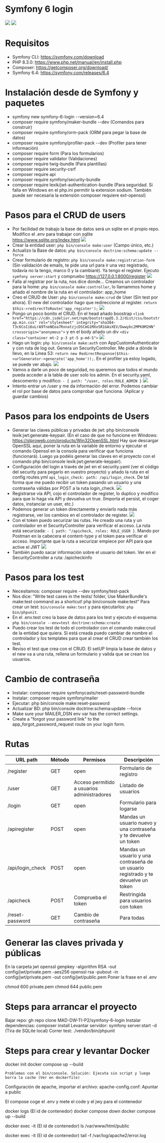 # Symfony 6 login

<img src="https://jorgebenitezlopez.com/github/symfony.jpg">
<img src="https://img.shields.io/static/v1?label=PHP&message=Symfony&color=green">

# Requisitos

- Symfony CLI: https://symfony.com/download
- PHP 8.3.0: https://www.php.net/manual/en/install.php
- Composer: https://getcomposer.org/download/
- Symfony 6.4: https://symfony.com/releases/6.4

# Instalación desde de Symfony y paquetes

- symfony new symfony-6-login --version=6.4
- composer require symfony/maker-bundle --dev (Comandos para construir)
- composer require symfony/orm-pack (ORM para pegar la base de datos)
- composer require symfony/profiler-pack --dev (Profiler para tener información)
- composer require form (Para los formularios)
- composer require validator (Validaciones)
- composer require twig-bundle (Para plantillas)
- composer require security-csrf
- composer require api
- composer require symfony/security-bundle
- composer require lexik/jwt-authentication-bundle (Para seguridad. Si falla en Windows en el php.ini permitir la extension sodium. También puede ser necesaria la extensión composer requiere ext-openssl)

# Pasos para el CRUD de users

- Por facilidad de trabajo la base de datos será un sqlite en el propio repo. Modifico el .env para trabajar con sqlite https://www.sqlite.org/index.html
  <kbd><img src="https://jorgebenitezlopez.com/github/sqlite.png"></kbd>
- Crear la entidad user: `php bin/console make:user` (Campo único, etc.)
- Actualizo la Base de datos: `php bin/console doctrine:schema:update --force`
- Crear formulario de registro: `php bin/console make:registration-form` (Sin validación de emails, te pide una url para ir una vez registrado, todavía no la tengo, marco 0 y la cambiaré). Ya tengo el register. Ejecuto `symfony server:start` y compruebo https://127.0.0.1:8000/register
  <kbd><img src="https://jorgebenitezlopez.com/github/register.png"></kbd>
- Falla al registrar por la ruta, nos dice donde... Creamos un controlador para la home: `php bin/console make:controller`, lo llamammos home y añado el nombre de la ruta en el controlador: app_home
- Creo el CRUD de User: `php bin/console make:crud` de User (Sin test por ahora). El new del controlador hago que redireccione al register. `return $this->redirectToRoute('app_register');`
  <kbd><img src="https://jorgebenitezlopez.com/github/CRUD.png"></kbd>
- Pongo un poco bonito el CRUD. En el head añado boostrap `<link href="https://cdn.jsdelivr.net/npm/bootstrap@5.3.2/dist/css/bootstrap.min.css" rel="stylesheet" integrity="sha384-T3c6CoIi6uLrA9TneNEoa7RxnatzjcDSCmG1MXxSR1GAsXEV/Dwwykc2MPK8M2HN" crossorigin="anonymous">` y en el body añado un div `<div class="container mt-2 p-3 pt-5 p-md-5">`
  <kbd><img src="https://jorgebenitezlopez.com/github/boostrap.png"></kbd>
- Hago un login: `php bin/console make:auth` con AppCustomAuthenticator y con ruta de log out. Genera un SecurityController. Me pide a dónde le llevo, en la Linea 53: `return new RedirectResponse($this->urlGenerator->generate('app_home'));`. En el profiler ya estoy logado, se puede ver abajo.
  <kbd><img src="https://jorgebenitezlopez.com/github/login.png"><kbd>
- Vamos a darle un poco de seguridad, no queremos que todos el mundo pueda acceder a la tabla de user solo los admin. En el security.yaml, descomento y modifico: `- { path: ^/user, roles:ROLE_ADMIN }`
  <kbd><img src="https://jorgebenitezlopez.com/github/roles.png"><kbd>
- Intento entrar un /user y me da información del error. Podemos cambiar el rol por base de datos para comprobar que funciona. (Aplicar y guardar cambios)

# Pasos para los endpoints de Users

- Generar las claves públicas y privadas de jwt: php bin/console lexik:jwt:generate-keypair. (En el caso de que no funcione en Windows: https://slproweb.com/products/Win32OpenSSL.html Hay que descargar OpenSSL aquí, poner la ruta en la variable de entorno y ejecutar el comando Openssl en la consola para verificar que funciona (funcionará). Luego ya podéis generar las claves en el proyecto con el comando php bin/console lexik:jwt:generate-keypair).
- Configuración del login a través de jwt en el security.yaml (ver el código del security para pegarlo en vuestro proyecto) y añado la ruta en el config routes.yml `api_login_check: path: /api/login_check`. De tal forma que me puedo recibir un token pasando un usuario y una contraseña válidas por POST a la ruta login_check.
  <kbd><img src="https://jorgebenitezlopez.com/github/api-login.png"><kbd>
- Registrarse vía API, cojo el controlador de register, lo duplico y modifico para que lo haga vía API y devuelva un true. (Importa el persist, el coger datos, instanciar un user, etc.)
- Podemos generar un token directamente y enviarlo nada más registrarse, ver los cambios en el controlador de register.
  <kbd><img src="https://jorgebenitezlopez.com/github/api-register.png"><kbd>
- Con el token puedo securizar las rutas. He creado una ruta y un controlador en el SecurityController para verificar el acceso. La ruta está securizada: `- { path: ^/apicheck, roles: ROLE_USER }`. Mando por Postman en la cabecera el content-type y el token para verificar el acceso. Importante que la ruta a securizar empiece por API para que active el JWT
  <kbd><img src="https://jorgebenitezlopez.com/github/api-check.png"><kbd>
- También puedo sacar información sobre el usuario del token. Ver en el SecurityController a ruta: /apicheckinfo

# Pasos para los test

- Necesitamos: composer require --dev symfony/test-pack
- Nos dice: "Write test cases in the tests/ folder, Use MakerBundle's make:test command as a shortcut! php bin/console make:test" Para crear un test: `bin/console make:test` y para ejecutarlos: `php bin/phpunit`.
- En el .env.test creo la base de datos para los test y ejecuto el esquema: `php bin/console --env=test doctrine:schema:create`
- Puedo crear los test de todo el controlador con el comando make:crud de la entidad que quiera. Si está creada puedo cambiar de nombre el controlador y los templates para que al crear el CRUD crear también los test.
- Reviso el test que crea con el CRUD. El setUP limpia la base de datos y el new va a una ruta, rellena un formulario y valida que se crean los usuarios.

# Cambio de contraseña

- Instalar: composer require symfonycasts/reset-password-bundle
- Instalar: composer require symfony/mailer
- Ejecutar: php bin/console make:reset-password
- Actualizar BD: php bin/console doctrine:schema:update --force
- Make sure your MAILER_DSN env var has the correct settings.
- Create a "forgot your password link" to the app_forgot_password_request route on your login form.

# Rutas

| URL path         | Método | Permisos                                    | Descripción                                                                        |
| ---------------- | ------ | ------------------------------------------- | ---------------------------------------------------------------------------------- |
| /register        | GET    | open                                        | Formulario de registro                                                             |
| /user            | GET    | Acceso permitido a usuarios administradores | Listado de usuarios                                                                |
| /login           | GET    | open                                        | Formulario para logarse                                                            |
| /apiregister     | POST   | open                                        | Mandas un usuario nuevo y una contraseña y te devuelve un token                    |
| /api/login_check | POST   | open                                        | Mandas un usuario y una contraseña de un usuario registrado y te devuelve un token |
| /apicheck        | POST   | Comprueba el token                          | Restringida para usuarios con token                                                |
| /reset-password  | GET    | Cambio de contraseña                        | Para todas                                                                         |

# Generar las claves privada y públicas

En la carpeta jwt
openssl genpkey -algorithm RSA -out config/jwt/private.pem -aes256
openssl rsa -pubout -in config/jwt/private.pem -out config/jwt/public.pem
Poner la frase en el .env

chmod 600 private.pem
chmod 644 public.pem

# Steps para arrancar el proyecto

Bajar repo: gh repo clone MAD-DW-TI-P2/symfony-6-login
Instalar dependencias: composer install
Levantar servidor: symfony server:start -d (Tira de SQLite local)
Correr test: ./vendor/bin/phpunit

# Steps para crear y levantar Docker

docker init
docker compose up --build

    Problemas con el bin/console. Solución: Ejecuta sin script y luego borra la cache (Ver en dockerfile)

Configuración de apache, importar el archivo: apache-config.conf: Apuntar a public

El compose coge el .env y mete el code y el jwy para el contenedor

docker logs (El id de contenedor)
docker compose down
docker compose up --build

docker exec -it (El id de contenedor)
ls /var/www/html/public

docker exec -it (El id de contenedor) tail -f /var/log/apache2/error.log

